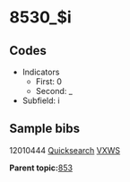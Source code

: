 # 8530\_$i

## Codes

-   Indicators
    -   First: 0
    -   Second: \_
-   Subfield: i

## Sample bibs

12010444 [Quicksearch](https://search.library.yale.edu/catalog/12010444) [VXWS](http://prodorbis.library.yale.edu:7014/vxws/GetHoldingsService?bibId=12010444)

**Parent topic:**[853](../../tags/853/853.md)

